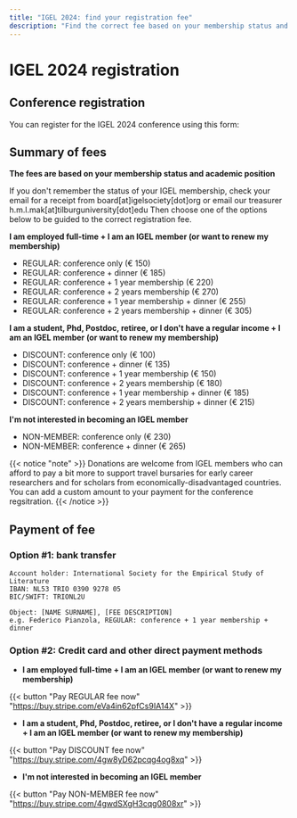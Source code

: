 ```yaml
---
title: "IGEL 2024: find your registration fee"
description: "Find the correct fee based on your membership status and academic position"
---
```


# IGEL 2024 registration

## Conference registration

You can register for the IGEL 2024 conference using this form: 

## Summary of fees

**The fees are based on your membership status and academic position**

If you don't remember the status of your IGEL membership, check your email for a receipt from board[at]igelsociety[dot]org or email our treasurer h.m.l.mak[at]tilburguniversity[dot]edu
Then choose one of the options below to be guided to the correct registration fee.

**I am employed full-time + I am an IGEL member (or want to renew my membership)**

- REGULAR: conference only (€ 150)
- REGULAR: conference + dinner (€ 185)
- REGULAR: conference + 1 year membership (€ 220)
- REGULAR: conference + 2 years membership (€ 270)
- REGULAR: conference + 1 year membership + dinner (€ 255)
- REGULAR: conference + 2 years membership + dinner (€ 305)

**I am a student, Phd, Postdoc, retiree, or I don't have a regular income + I am an IGEL member (or want to renew my membership)**

- DISCOUNT: conference only (€ 100)
- DISCOUNT: conference + dinner (€ 135)
- DISCOUNT: conference + 1 year membership (€ 150)
- DISCOUNT: conference + 2 years membership (€ 180)
- DISCOUNT: conference + 1 year membership + dinner (€ 185)
- DISCOUNT: conference + 2 years membership + dinner (€ 215)

**I'm not interested in becoming an IGEL member**

- NON-MEMBER: conference only (€ 230)
- NON-MEMBER: conference + dinner (€ 265)

{{< notice "note" >}}
Donations are welcome from IGEL members who can afford to pay a bit more to support travel bursaries for early career researchers and for scholars from economically-disadvantaged countries. You can add a custom amount to your payment for the conference regsitration.
{{< /notice >}}

## Payment of fee

### Option #1: bank transfer 

```
Account holder: International Society for the Empirical Study of Literature
IBAN: NL53 TRIO 0390 9278 05
BIC/SWIFT: TRIONL2U

Object: [NAME SURNAME], [FEE DESCRIPTION]
e.g. Federico Pianzola, REGULAR: conference + 1 year membership + dinner
```

### Option #2: Credit card and other direct payment methods

- **I am employed full-time + I am an IGEL member (or want to renew my membership)**

{{< button "Pay REGULAR fee now" "https://buy.stripe.com/eVa4in62pfCs9IA14X" >}}

- **I am a student, Phd, Postdoc, retiree, or I don't have a regular income + I am an IGEL member (or want to renew my membership)**

{{< button "Pay DISCOUNT fee now" "https://buy.stripe.com/4gw8yD62pcqg4og8xq" >}}

- **I'm not interested in becoming an IGEL member**

{{< button "Pay NON-MEMBER fee now" "https://buy.stripe.com/4gwdSXgH3cqg0808xr" >}}




